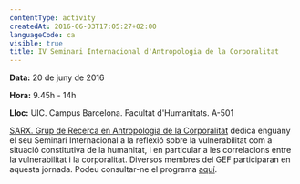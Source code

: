 ```yaml
---
contentType: activity
createdAt: 2016-06-03T17:05:27+02:00
languageCode: ca
visible: true
title: IV Seminari Internacional d'Antropologia de la Corporalitat
---
```


**Data:** 20 de juny de 2016

**Hora:** 9.45h - 14h

**Lloc:** UIC. Campus Barcelona. Facultat d'Humanitats. A-501

[SARX. Grup de Recerca en Antropologia de la Corporalitat](http://www.uic.es/ca/humanitats/recerca/antropologia-de-la-corporalitat) dedica enguany el seu Seminari Internacional a la reflexió sobre la vulnerabilitat com a situació constitutiva de la humanitat, i en particular a les correlacions entre la vulnerabilitat i la corporalitat. Diversos membres del GEF participaran en aquesta jornada. Podeu consultar-ne el programa [aquí](http://www.uic.es/ca/agenda-activitats/iv-seminari-internacional-dantropologia-de-la-corporalitat).